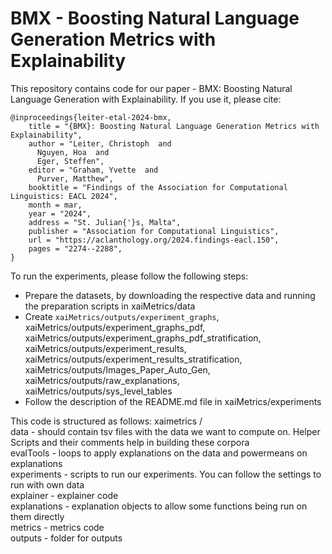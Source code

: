 # BMX - Boosting Natural Language Generation Metrics with Explainability

This repository contains code for our paper - BMX: Boosting Natural Language Generation with Explainability.
If you use it, please cite: 

```
@inproceedings{leiter-etal-2024-bmx,
    title = "{BMX}: Boosting Natural Language Generation Metrics with Explainability",
    author = "Leiter, Christoph  and
      Nguyen, Hoa  and
      Eger, Steffen",
    editor = "Graham, Yvette  and
      Purver, Matthew",
    booktitle = "Findings of the Association for Computational Linguistics: EACL 2024",
    month = mar,
    year = "2024",
    address = "St. Julian{'}s, Malta",
    publisher = "Association for Computational Linguistics",
    url = "https://aclanthology.org/2024.findings-eacl.150",
    pages = "2274--2288",
}

```

To run the experiments, please follow the following steps:

- Prepare the datasets, by downloading the respective data and running the preparation scripts in xaiMetrics/data
- Create `xaiMetrics/outputs/experiment_graphs`, xaiMetrics/outputs/experiment_graphs_pdf, 
  xaiMetrics/outputs/experiment_graphs_pdf_stratification, xaiMetrics/outputs/experiment_results, 
  xaiMetrics/outputs/experiment_results_stratification, xaiMetrics/outputs/Images_Paper_Auto_Gen, 
  xaiMetrics/outputs/raw_explanations, xaiMetrics/outputs/sys_level_tables
- Follow the description of the README.md file in xaiMetrics/experiments

This code is structured as follows:
xaimetrics /  
data - should contain tsv files with the data we want to compute on. Helper Scripts and their comments help in building these corpora  
evalTools - loops to apply explanations on the data and powermeans on explanations  
experiments - scripts to run our experiments. You can follow the settings to run with own data  
explainer - explainer code  
explanations - explanation objects to allow some functions being run on them directly  
metrics - metrics code  
outputs - folder for outputs
